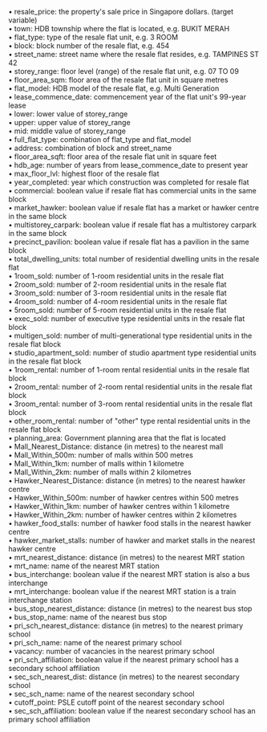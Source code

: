 •	resale_price: the property's sale price in Singapore dollars. (target variable) <br> 
•	town: HDB township where the flat is located, e.g. BUKIT MERAH<br>
•	flat_type: type of the resale flat unit, e.g. 3 ROOM<br>
•	block: block number of the resale flat, e.g. 454<br>
•	street_name: street name where the resale flat resides, e.g. TAMPINES ST 42<br>
•	storey_range: floor level (range) of the resale flat unit, e.g. 07 TO 09<br>
•	floor_area_sqm: floor area of the resale flat unit in square metres<br>
•	flat_model: HDB model of the resale flat, e.g. Multi Generation<br>
•	lease_commence_date: commencement year of the flat unit's 99-year lease<br>
•	lower: lower value of storey_range<br>
•	upper: upper value of storey_range<br>
•	mid: middle value of storey_range<br>
•	full_flat_type: combination of flat_type and flat_model<br>
•	address: combination of block and street_name<br>
•	floor_area_sqft: floor area of the resale flat unit in square feet<br>
•	hdb_age: number of years from lease_commence_date to present year<br>
•	max_floor_lvl: highest floor of the resale flat<br>
•	year_completed: year which construction was completed for resale flat<br>
•	commercial: boolean value if resale flat has commercial units in the same block<br>
•	market_hawker: boolean value if resale flat has a market or hawker centre in the same block<br>
•	multistorey_carpark: boolean value if resale flat has a multistorey carpark in the same block<br>
•	precinct_pavilion: boolean value if resale flat has a pavilion in the same block<br>
•	total_dwelling_units: total number of residential dwelling units in the resale flat<br>
•	1room_sold: number of 1-room residential units in the resale flat<br>
•	2room_sold: number of 2-room residential units in the resale flat<br>
•	3room_sold: number of 3-room residential units in the resale flat<br>
•	4room_sold: number of 4-room residential units in the resale flat<br>
•	5room_sold: number of 5-room residential units in the resale flat<br>
•	exec_sold: number of executive type residential units in the resale flat block<br>
•	multigen_sold: number of multi-generational type residential units in the resale flat block<br>
•	studio_apartment_sold: number of studio apartment type residential units in the resale flat block<br>
•	1room_rental: number of 1-room rental residential units in the resale flat block<br>
•	2room_rental: number of 2-room rental residential units in the resale flat block<br>
•	3room_rental: number of 3-room rental residential units in the resale flat block<br>
•	other_room_rental: number of "other" type rental residential units in the resale flat block<br>
•	planning_area: Government planning area that the flat is located<br>
•	Mall_Nearest_Distance: distance (in metres) to the nearest mall<br>
•	Mall_Within_500m: number of malls within 500 metres<br>
•	Mall_Within_1km: number of malls within 1 kilometre<br>
•	Mall_Within_2km: number of malls within 2 kilometres<br>
•	Hawker_Nearest_Distance: distance (in metres) to the nearest hawker centre<br>
•	Hawker_Within_500m: number of hawker centres within 500 metres<br>
•	Hawker_Within_1km: number of hawker centres within 1 kilometre<br>
•	Hawker_Within_2km: number of hawker centres within 2 kilometres<br>
•	hawker_food_stalls: number of hawker food stalls in the nearest hawker centre<br>
•	hawker_market_stalls: number of hawker and market stalls in the nearest hawker centre<br>
•	mrt_nearest_distance: distance (in metres) to the nearest MRT station<br>
•	mrt_name: name of the nearest MRT station<br>
•	bus_interchange: boolean value if the nearest MRT station is also a bus interchange<br>
•	mrt_interchange: boolean value if the nearest MRT station is a train interchange station<br>
•	bus_stop_nearest_distance: distance (in metres) to the nearest bus stop<br>
•	bus_stop_name: name of the nearest bus stop<br>
•	pri_sch_nearest_distance: distance (in metres) to the nearest primary school<br>
•	pri_sch_name: name of the nearest primary school<br>
•	vacancy: number of vacancies in the nearest primary school<br>
•	pri_sch_affiliation: boolean value if the nearest primary school has a secondary school affiliation<br>
•	sec_sch_nearest_dist: distance (in metres) to the nearest secondary school<br>
•	sec_sch_name: name of the nearest secondary school<br>
•	cutoff_point: PSLE cutoff point of the nearest secondary school<br>
•	sec_sch_affiliation: boolean value if the nearest secondary school has an primary school affiliation<br>